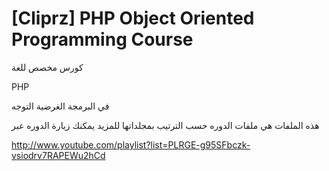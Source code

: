 [Cliprz] PHP Object Oriented Programming Course
===============================================

كورس مخصص للغة 

PHP

في البرمجة الغرضية التوجه

هذه الملفات هي ملفات الدوره حسب الترتيب بمجلداتها للمزيد يمكنك زيارة الدوره عبر

http://www.youtube.com/playlist?list=PLRGE-g95SFbczk-vsiodrv7RAPEWu2hCd
